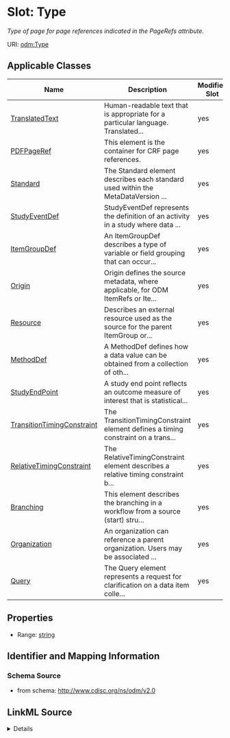 # Slot: Type


_Type of page for page references indicated in the PageRefs attribute._



URI: [odm:Type](http://www.cdisc.org/ns/odm/v2.0/Type)



<!-- no inheritance hierarchy -->




## Applicable Classes

| Name | Description | Modifies Slot |
| --- | --- | --- |
[TranslatedText](TranslatedText.md) | Human-readable text that is appropriate for a particular language. Translated... |  yes  |
[PDFPageRef](PDFPageRef.md) | This element is the container for CRF page references. |  yes  |
[Standard](Standard.md) | The Standard element describes each standard used within the MetaDataVersion ... |  yes  |
[StudyEventDef](StudyEventDef.md) | StudyEventDef represents the definition of an activity in a study where data ... |  yes  |
[ItemGroupDef](ItemGroupDef.md) | An ItemGroupDef describes a type of variable or field grouping that can occur... |  yes  |
[Origin](Origin.md) | Origin defines the source metadata, where applicable, for ODM ItemRefs or Ite... |  yes  |
[Resource](Resource.md) | Describes an external resource used as the source for the parent ItemGroup or... |  yes  |
[MethodDef](MethodDef.md) | A MethodDef defines how a data value can be obtained from a collection of oth... |  yes  |
[StudyEndPoint](StudyEndPoint.md) | A study end point reflects an outcome measure of interest that is statistical... |  yes  |
[TransitionTimingConstraint](TransitionTimingConstraint.md) | The TransitionTimingConstraint element defines a timing constraint on a trans... |  yes  |
[RelativeTimingConstraint](RelativeTimingConstraint.md) | The RelativeTimingConstraint element describes a relative timing constraint b... |  yes  |
[Branching](Branching.md) | This element describes the branching in a workflow from a source (start) stru... |  yes  |
[Organization](Organization.md) | An organization can reference a parent organization. Users may be associated ... |  yes  |
[Query](Query.md) | The Query element represents a request for clarification on a data item colle... |  yes  |







## Properties

* Range: [string](string.md)





## Identifier and Mapping Information







### Schema Source


* from schema: http://www.cdisc.org/ns/odm/v2.0




## LinkML Source

<details>
```yaml
name: Type
description: Type of page for page references indicated in the PageRefs attribute.
from_schema: http://www.cdisc.org/ns/odm/v2.0
rank: 1000
alias: Type
domain_of:
- TranslatedText
- PDFPageRef
- Standard
- StudyEventDef
- ItemGroupDef
- Origin
- Resource
- MethodDef
- StudyEndPoint
- TransitionTimingConstraint
- RelativeTimingConstraint
- Branching
- Organization
- Query
range: string
any_of:
- range: text
- range: StandardType
- range: PDFPageType
- range: EventType
- range: ItemGroupTypeType
- range: OriginType
- range: MethodType
- range: StudyEndPointType
- range: RelativeTimingConstraintType
- range: BranchingType
- range: OrganizationType
- range: QueryType

```
</details>